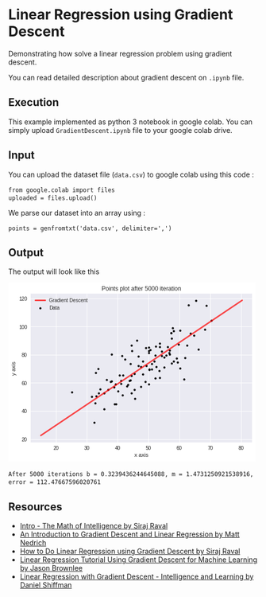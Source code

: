 # Linear Regression using Gradient Descent
Demonstrating how solve a linear regression problem using gradient descent.

You can read detailed description about gradient descent on `.ipynb` file.

## Execution
This example implemented as python 3 notebook in google colab.
You can simply upload `GradientDescent.ipynb` file to your google colab drive.

## Input
You can upload the dataset file (`data.csv`) to google colab using this code :
```
from google.colab import files
uploaded = files.upload()
```
We parse our dataset into an array using :
```
points = genfromtxt('data.csv', delimiter=',')
```

## Output
The output will look like this

![Output Plot](https://raw.githubusercontent.com/parsa-abbasi/Linear-Regression-using-Gradient-Descent/master/GradiantDescentPlot.png)
```
After 5000 iterations b = 0.3239436244645088, m = 1.4731250921538916, error = 112.47667596020761
```

## Resources
*   [Intro - The Math of Intelligence by Siraj Raval](https://youtu.be/xRJCOz3AfYY)
*   [An Introduction to Gradient Descent and Linear Regression by Matt Nedrich](https://spin.atomicobject.com/2014/06/24/gradient-descent-linear-regression/)
*   [How to Do Linear Regression using Gradient Descent by Siraj Raval](https://youtu.be/XdM6ER7zTLk)
*   [Linear Regression Tutorial Using Gradient Descent for Machine Learning by Jason Brownlee](https://machinelearningmastery.com/linear-regression-tutorial-using-gradient-descent-for-machine-learning/)
*   [Linear Regression with Gradient Descent - Intelligence and Learning by Daniel Shiffman](https://youtu.be/L-Lsfu4ab74)
